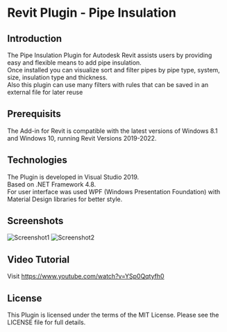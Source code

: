 # Revit Plugin - Pipe Insulation
## Introduction
The Pipe Insulation Plugin for Autodesk Revit assists users by providing easy and flexible means to add pipe insulation.<br />
Once installed you can visualize sort and filter pipes by pipe type, system, size, insulation type and thickness.<br />
Also this plugin can use many filters with rules that can be saved in an external file for later reuse<br />

## Prerequisits
The Add-in for Revit is compatible with the latest versions of Windows 8.1 and Windows 10, running Revit Versions 2019-2022.

## Technologies
The Plugin is developed in Visual Studio 2019.<br />
Based on .NET Framework 4.8.<br />
For user interface was used WPF (Windows Presentation Foundation) with Material Design libraries for better style.

## Screenshots
![Screenshot1](/../dev/Screenshots/SKRevitPluginPipeInsulation-screenshot_01.JPG)
![Screenshot2](/../dev/Screenshots/SKRevitPluginPipeInsulation-screenshot_02.JPG)

## Video Tutorial
Visit https://www.youtube.com/watch?v=YSp0Qqtyfh0

## License
This Plugin is licensed under the terms of the MIT License. Please see the LICENSE file for full details.

